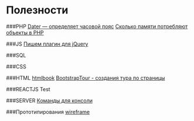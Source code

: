 # Полезности

###PHP
[Dater — определяет часовой пояс](https://habrahabr.ru/post/173693/)
[Сколько памяти потребляют объекты в PHP](https://habrahabr.ru/post/161629/)

###JS
[Пишем плагин для jQuery](https://habrahabr.ru/post/158235/)

###SQL


###CSS


###HTML
[htmlbook](http://htmlbook.ru/)
[BootstrapTour - создания тура по страницы](http://bootstraptour.com/)

###REACTJS
Test

###SERVER
[Команды для консоли](http://putty.org.ru/articles/unix-linux-ref.html)

###Прототипирования
[wireframe](https://wireframe.cc/)
